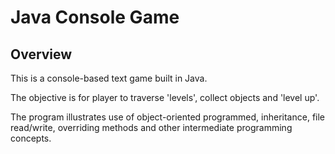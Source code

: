 # Java Console Game

## Overview

This is a console-based text game built in Java.

The objective is for player to traverse 'levels', collect objects and 'level up'.

The program illustrates use of object-oriented programmed, inheritance, file read/write, overriding methods and other intermediate programming concepts.

